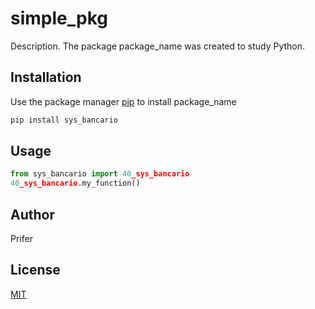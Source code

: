 # simple_pkg

Description. 
The package package_name was created to study Python.

## Installation

Use the package manager [pip](https://pip.pypa.io/en/stable/) to install package_name

```bash
pip install sys_bancario
```

## Usage

```python
from sys_bancario import 40_sys_bancario
40_sys_bancario.my_function()
```

## Author
Prifer

## License
[MIT](https://choosealicense.com/licenses/mit/)
